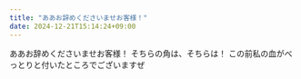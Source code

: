 ```yaml
---
title: "ああお辞めくださいませお客様！"
date: 2024-12-21T15:14:24+09:00
---
```

ああお辞めくださいませお客様！
そちらの角は、そちらは！
この前私の血がべっとりと付いたところでございますぜ
